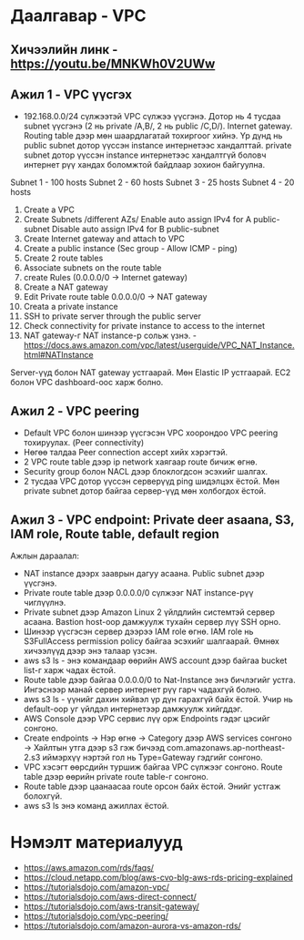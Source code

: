 # Даалгавар - VPC
## Хичээлийн линк - https://youtu.be/MNKWh0V2UWw

## Ажил 1 - VPC үүсгэх

 -  192.168.0.0/24 сүлжээтэй VPC сүлжээ үүсгэнэ. Дотор нь 4 тусдаа subnet үүсгэнэ (2 нь private /A,B/, 2 нь public /C,D/). Internet gateway. Routing table дээр мөн шаардлагатай тохиргоог хийнэ. Үр дүнд нь public subnet дотор үүссэн instance интернетээс хандалттай. private subnet дотор үүссэн instance интернетээс хандалтгүй боловч интернет рүү хандах боломжтой байдлаар зохион байгуулна.

Subnet 1 - 100 hosts
Subnet 2 - 60 hosts
Subnet 3 - 25 hosts
Subnet 4 - 20 hosts

1. Create a VPC
2. Create Subnets /different AZs/
Enable auto assign IPv4 for A public-subnet
Disable auto assign IPv4 for B public-subnet
3. Create Internet gateway and attach to VPC 
4. Create a public instance (Sec group - Allow ICMP - ping)
5. Create 2 route tables
6. Associate subnets on the route table
7. create Rules (0.0.0.0/0 -> Internet gateway)
8. Create a NAT gateway
9. Edit Private route table 
0.0.0.0/0 -> NAT gateway
10. Creata a private instance
11. SSH to private server through the public server
12. Check connectivity for private instance to access to the internet
13. NAT gateway-г NAT instance-р сольж үзнэ. - https://docs.aws.amazon.com/vpc/latest/userguide/VPC_NAT_Instance.html#NATInstance

Server-үүд болон NAT gateway устгаарай. Мөн Elastic IP устгаарай. EC2 болон VPC dashboard-оос харж болно.

## Ажил 2 - VPC peering

- Default VPC болон шинээр үүсгэсэн VPC хоорондоо VPC peering тохируулах. (Peer connectivity)
- Нөгөө талдаа Peer connection accept хийх хэрэгтэй.
- 2 VPC route table дээр ip network хаягаар route бичиж өгнө.
- Security group болон NACL дээр блоклогдсон эсэхийг шалгах.
- 2 тусдаа VPC дотор үүссэн серверүүд ping шидэлцэх ёстой. Мөн private subnet дотор байгаа сервер-үүд мөн холбогдох ёстой.


## Ажил 3 - VPC endpoint: Private deer asaana, S3, IAM role, Route table, default region

Ажлын дараалал:
- NAT instance дээрх зааврын дагуу асаана. Public subnet дээр үүсгэнэ.
- Private route table дээр 0.0.0.0/0 сүлжээг NAT instance-рүү чиглүүлнэ.
- Private subnet дээр Amazon Linux 2 үйлдлийн системтэй сервер асаана. Bastion host-оор дамжуулж тухайн сервер лүү SSH орно.
- Шинээр үүсгэсэн сервер дээрээ IAM role өгнө. IAM role нь S3FullAccess permission policy байгаа эсэхийг шалгаарай. Өмнөх хичээлүүд дээр энэ талаар үзсэн.
- aws s3 ls - энэ командаар өөрийн AWS account дээр байгаа bucket list-г харж чадах ёстой.
- Route table дээр байгаа 0.0.0.0/0 to Nat-Instance энэ бичлэгийг устга. Ингэснээр манай сервер интернет рүү гарч чадахгүй болно.
- aws s3 ls - үүнийг дахин хийвэл үр дүн гарахгүй байх ёстой. Учир нь default-оор уг үйлдэл интернетээр дамжуулж хийгддэг.
- AWS Console дээр VPC сервис лүү орж Endpoints гэдэг цэсийг сонгоно.
- Create endpoints -> Нэр өгнө -> Category дээр AWS services сонгоно -> Хайлтын утга дээр s3 гэж бичээд com.amazonaws.ap-northeast-2.s3 иймэрхүү нэртэй гол нь Type=Gateway гэдгийг сонгоно.
- VPC хэсэгт өөрсдийн туршиж байгаа VPC сүлжээг сонгоно. Route table дээр өөрийн private route table-г сонгоно.
- Route table дээр цаанаасаа route орсон байх ёстой. Энийг устгаж болохгүй.
- aws s3 ls  энэ команд ажиллах ёстой.


# Нэмэлт материалууд
- https://aws.amazon.com/rds/faqs/
- https://cloud.netapp.com/blog/aws-cvo-blg-aws-rds-pricing-explained
- https://tutorialsdojo.com/amazon-vpc/
- https://tutorialsdojo.com/aws-direct-connect/
- https://tutorialsdojo.com/aws-transit-gateway/
- https://tutorialsdojo.com/vpc-peering/
- https://tutorialsdojo.com/amazon-aurora-vs-amazon-rds/